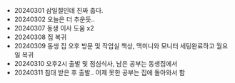 - 20240301 삼일절인데 진짜 춥다.
- 20240302 오늘은 더 추운듯..
- 20240307 동생 이사 도움 x2
- 20240308 집 복귀
- 20240309 동생 집 오후 방문 및 작업실 책상, 맥미니와 모니터 세팅완료하고 월요일 복귀
- 20240310 오후2시 출발 및 점심식사, 남은 공부는 동생집에서
- 20240311 침대 받은 후 출발.. 어제 못한 공부는 집에 돌아와서 함